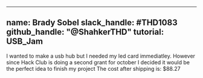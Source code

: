 
---
name: Brady Sobel
slack_handle: #THD1083
github_handle: "@ShahkerTHD"
tutorial: USB_Jam
---

I wanted to make a usb hub but I needed my led card immediatley. However since Hack Club is doing a second grant for october I decided it would be the perfect idea to finish my project
The cost after shipping is: $88.27 

